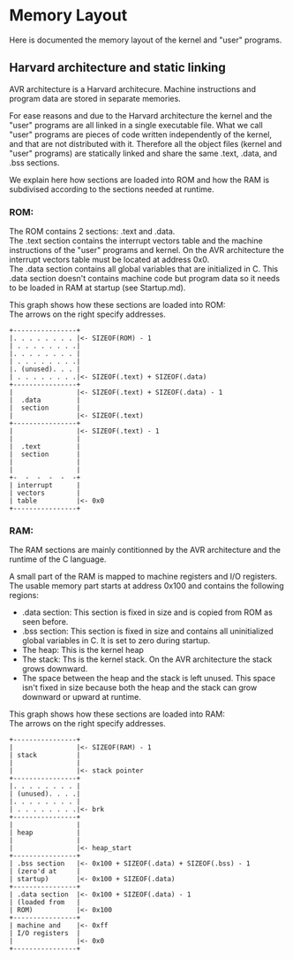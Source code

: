 Memory Layout
=============

Here is documented the memory layout of the kernel and "user" programs.


Harvard architecture and static linking
---------------------------------------

AVR architecture is a Harvard architecure. Machine instructions and program
data are stored in separate memories.

For ease reasons and due to the Harvard architecture the kernel and the "user"
programs are all linked in a single executable file. What we call "user"
programs are pieces of code written independently of the kernel, and that are
not distributed with it.
Therefore all the object files (kernel and "user" programs) are statically
linked and share the same .text, .data, and .bss sections.

We explain here how sections are loaded into ROM and how the RAM is subdivised
according to the sections needed at runtime.


### ROM:

The ROM contains 2 sections: .text and .data.  
The .text section contains the interrupt vectors table and the machine
instructions of the "user" programs and kernel.
On the AVR architecture the interrupt vectors table must be located at address
0x0.  
The .data section contains all global variables that are initialized in C.
This .data section doesn't contains machine code but program data so it needs
to be loaded in RAM at startup (see Startup.md).

This graph shows how these sections are loaded into ROM:  
The arrows on the right specify addresses.

    +----------------+
    |. . . . . . . . |<- SIZEOF(ROM) - 1
    | . . . . . . . .|
    |. . . . . . . . |
    | . . . . . . . .|
    |. (unused). . . |
    | . . . . . . . .|<- SIZEOF(.text) + SIZEOF(.data)
    +----------------+
    |                |<- SIZEOF(.text) + SIZEOF(.data) - 1
    |  .data         |
    |  section       |
    |                |<- SIZEOF(.text)
    +----------------+
    |                |<- SIZEOF(.text) - 1
    |                |
    |  .text         |
    |  section       |
    |                |
    |                |
    +-  -  -  -  -  -+
    | interrupt      |
    | vectors        |
    | table          |<- 0x0 
    +----------------+ 


### RAM:

The RAM sections are mainly contitionned by the AVR architecture and the
runtime of the C language.

A small part of the RAM is mapped to machine registers and I/O registers.
The usable memory part starts at address 0x100 and contains the following
regions:
* .data section: This section is fixed in size and is copied from ROM as seen
  before.
* .bss section: This section is fixed in size and contains all uninitialized
  global variables in C. It is set to zero during startup.
* The heap: This is the kernel heap
* The stack: Ths is the kernel stack. On the AVR architecture the stack grows
  downward.
* The space between the heap and the stack is left unused. This space isn't
  fixed in size because both the heap and the stack can grow downward or
  upward at runtime.

This graph shows how these sections are loaded into RAM:  
The arrows on the right specify addresses.

    +----------------+
    |                |<- SIZEOF(RAM) - 1
    | stack          |
    |                |
    |                |<- stack pointer
    +----------------+
    |. . . . . . . . |
    | (unused). . . .|
    |. . . . . . . . |
    | . . . . . . . .|<- brk
    +----------------+
    |                |
    | heap           |
    |                |
    |                |<- heap_start
    +----------------+ 
    | .bss section   |<- 0x100 + SIZEOF(.data) + SIZEOF(.bss) - 1
    | (zero'd at     |
    | startup)       |<- 0x100 + SIZEOF(.data)
    +----------------+
    | .data section  |<- 0x100 + SIZEOF(.data) - 1
    | (loaded from   |
    | ROM)           |<- 0x100
    +----------------+
    | machine and    |<- 0xff
    | I/O registers  |
    |                |<- 0x0
    +----------------+